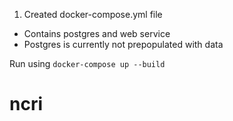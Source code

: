 1. Created docker-compose.yml file
  - Contains postgres and web service
  - Postgres is currently not prepopulated with data

Run using `docker-compose up --build`
# ncri
